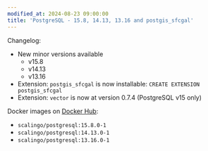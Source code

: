 ```yaml
---
modified_at: 2024-08-23 09:00:00
title: 'PostgreSQL - 15.8, 14.13, 13.16 and postgis_sfcgal'
---
```


Changelog:

- New minor versions available
  - v15.8
  - v14.13
  - v13.16
- Extension: `postgis_sfcgal` is now installable: `CREATE EXTENSION postgis_sfcgal`
- Extension: `vector` is now at version 0.7.4 (PostgreSQL v15 only)

Docker images on [Docker Hub](https://hub.docker.com/r/scalingo/postgresql):

* `scalingo/postgresql:15.8.0-1`
* `scalingo/postgresql:14.13.0-1`
* `scalingo/postgresql:13.16.0-1`
